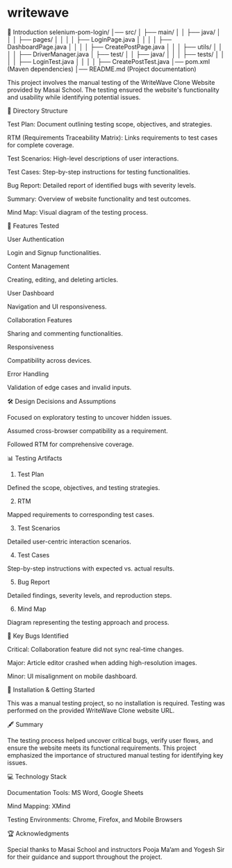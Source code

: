 # writewave
📝 Introduction
selenium-pom-login/
│── src/
│   ├── main/
│   │   ├── java/
│   │   │   ├── pages/
│   │   │   │   ├── LoginPage.java
│   │   │   │   ├── DashboardPage.java
│   │   │   │   ├── CreatePostPage.java
│   │   │   ├── utils/
│   │   │   │   ├── DriverManager.java
│   ├── test/
│   │   ├── java/
│   │   │   ├── tests/
│   │   │   │   ├── LoginTest.java
│   │   │   │   ├── CreatePostTest.java
│── pom.xml (Maven dependencies)
│── README.md (Project documentation)

This project involves the manual testing of the WriteWave Clone Website provided by Masai School. The testing ensured the website's functionality and usability while identifying potential issues.

💁️ Directory Structure

Test Plan: Document outlining testing scope, objectives, and strategies.

RTM (Requirements Traceability Matrix): Links requirements to test cases for complete coverage.

Test Scenarios: High-level descriptions of user interactions.

Test Cases: Step-by-step instructions for testing functionalities.

Bug Report: Detailed report of identified bugs with severity levels.

Summary: Overview of website functionality and test outcomes.

Mind Map: Visual diagram of the testing process.

🎯 Features Tested

User Authentication

Login and Signup functionalities.

Content Management

Creating, editing, and deleting articles.

User Dashboard

Navigation and UI responsiveness.

Collaboration Features

Sharing and commenting functionalities.

Responsiveness

Compatibility across devices.

Error Handling

Validation of edge cases and invalid inputs.

🛠️ Design Decisions and Assumptions

Focused on exploratory testing to uncover hidden issues.

Assumed cross-browser compatibility as a requirement.

Followed RTM for comprehensive coverage.

📊 Testing Artifacts

1. Test Plan

Defined the scope, objectives, and testing strategies.

2. RTM

Mapped requirements to corresponding test cases.

3. Test Scenarios

Detailed user-centric interaction scenarios.

4. Test Cases

Step-by-step instructions with expected vs. actual results.

5. Bug Report

Detailed findings, severity levels, and reproduction steps.

6. Mind Map

Diagram representing the testing approach and process.

🐞 Key Bugs Identified

Critical: Collaboration feature did not sync real-time changes.

Major: Article editor crashed when adding high-resolution images.

Minor: UI misalignment on mobile dashboard.

🚀 Installation & Getting Started

This was a manual testing project, so no installation is required. Testing was performed on the provided WriteWave Clone website URL.

🖋️ Summary

The testing process helped uncover critical bugs, verify user flows, and ensure the website meets its functional requirements. This project emphasized the importance of structured manual testing for identifying key issues.

💻 Technology Stack

Documentation Tools: MS Word, Google Sheets

Mind Mapping: XMind

Testing Environments: Chrome, Firefox, and Mobile Browsers

🏆 Acknowledgments

Special thanks to Masai School and instructors Pooja Ma’am and Yogesh Sir for their guidance and support throughout the project.

